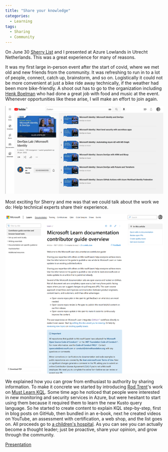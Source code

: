 ```yaml
---
title: "Share your knowledge"
categories:
  - Learning
tags:
  - Sharing
  - Community
---
```


On June 30 [Sherry List](https://twitter.com/sherrrylst) and I presented at Azure Lowlands in Utrecht Netherlands. This was a great experience for many of reasons.

It was my first large in-person event after the start of covid, where we met old and new friends from the community. It was refreshing to run in to a lot of people, connect, catch up, brainstorm, and so on. Logistically it could not be more convenient at just a bike ride away technically, if the weather had been more bike-friendly. A shoot out has to go to the organization including [Henk Boelman](https://twitter.com/hboelman) who had done a great job with food and music at the event. Whenever opportunities like these arise, I will make an effort to join again.

![lowlands](../assets/images/20220630-azurelowland.png)

Most exciting for Sherry and me was that we could talk about the work we do: Help technical experts share their experience.

![Contributor guide](../assets/images/20220708-contributing.png)

We explained how you can grow from enthusiast to authority by sharing information. To make it concrete we started by introducing [Rod Trent](https://twitter.com/rodtrent)'s work on [Must Learn KQL](https://github.com/rod-trent/MustLearnKQL). Some time ago he noticed that people were interested in new monitoring and security services in Azure, but were hesitant to start using them because it required them to learn the new Kusto query language. So he started to create content to explain KQL step-by-step, first in blog posts on GitHub, then bundled in an e-book, next he created videos on YouTube, an assessment with certification, a web shop, and the list goes on. All proceeds go to [a children's hospital](https://www.stjude.org/). As you can see you can actually become a thought leader; just be proactive, share your opinion, and grow through the community.

[Presentation](https://github.com/pdebruin/presentations/blob/main/AzureLowlands2022/Must%20learn%20KQL%2020220630.pdf)

